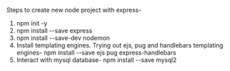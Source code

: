 Steps to create new node project with express-
1. npm init -y
2. npm install --save express
3. npm install --save-dev nodemon
4. Install templating engines. Trying out ejs, pug and handlebars templating engines-
npm install --save ejs pug  express-handlebars
5. Interact with mysql database-
npm install --save mysql2